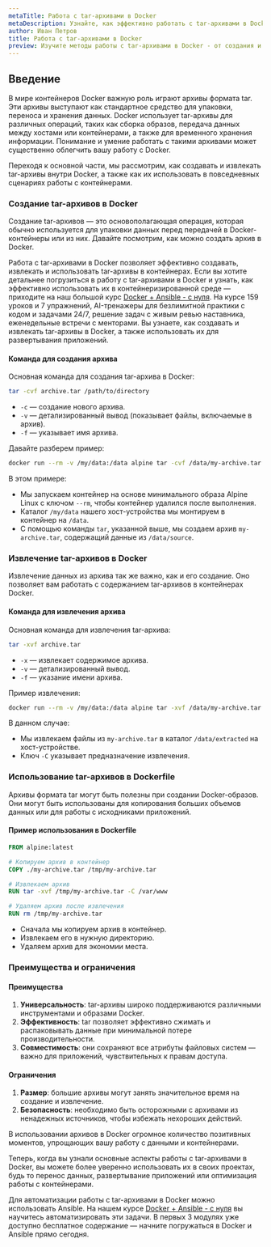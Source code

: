 ```yaml
---
metaTitle: Работа с tar-архивами в Docker
metaDescription: Узнайте, как эффективно работать с tar-архивами в Docker - создание, извлечение и использование в контейнерах иллюстрированные примерами
author: Иван Петров
title: Работа с tar-архивами в Docker
preview: Изучите методы работы с tar-архивами в Docker - от создания и извлечения до интеграции в контейнеры. Практические примеры помогут разобраться с основными командами и техниками
---
```


## Введение

В мире контейнеров Docker важную роль играют архивы формата tar. Эти архивы выступают как стандартное средство для упаковки, переноса и хранения данных. Docker использует tar-архивы для различных операций, таких как сборка образов, передача данных между хостами или контейнерами, а также для временного хранения информации. Понимание и умение работать с такими архивами может существенно облегчить вашу работу с Docker.

Переходя к основной части, мы рассмотрим, как создавать и извлекать tar-архивы внутри Docker, а также как их использовать в повседневных сценариях работы с контейнерами.

### Создание tar-архивов в Docker

Создание tar-архивов — это основополагающая операция, которая обычно используется для упаковки данных перед передачей в Docker-контейнеры или из них. Давайте посмотрим, как можно создать архив в Docker.

Работа с tar-архивами в Docker позволяет эффективно создавать, извлекать и использовать tar-архивы в контейнерах. Если вы хотите детальнее погрузиться в работу с tar-архивами в Docker и узнать, как эффективно использовать их в контейнеризированной среде — приходите на наш большой курс [Docker + Ansible - с нуля](https://purpleschool.ru/course/docker). На курсе 159 уроков и 7 упражнений, AI-тренажеры для безлимитной практики с кодом и задачами 24/7, решение задач с живым ревью наставника, еженедельные встречи с менторами. Вы узнаете, как создавать и извлекать tar-архивы в Docker, а также использовать их для развертывания приложений.

#### Команда для создания архива

Основная команда для создания tar-архива в Docker:

```bash
tar -cvf archive.tar /path/to/directory
```

- `-c` — создание нового архива.
- `-v` — детализированный вывод (показывает файлы, включаемые в архив).
- `-f` — указывает имя архива.

Давайте разберем пример:

```bash
docker run --rm -v /my/data:/data alpine tar -cvf /data/my-archive.tar /data/source
```

В этом примере:

- Мы запускаем контейнер на основе минимального образа Alpine Linux с ключом `--rm`, чтобы контейнер удалился после выполнения.
- Каталог `/my/data` нашего хост-устройства мы монтируем в контейнер на `/data`.
- С помощью команды `tar`, указанной выше, мы создаем архив `my-archive.tar`, содержащий данные из `/data/source`.

### Извлечение tar-архивов в Docker

Извлечение данных из архива так же важно, как и его создание. Оно позволяет вам работать с содержанием tar-архивов в контейнерах Docker.

#### Команда для извлечения архива

Основная команда для извлечения tar-архива:

```bash
tar -xvf archive.tar
```

- `-x` — извлекает содержимое архива.
- `-v` — детализированный вывод.
- `-f` — указание имени архива.

Пример извлечения:

```bash
docker run --rm -v /my/data:/data alpine tar -xvf /data/my-archive.tar -C /data/extracted
```

В данном случае:

- Мы извлекаем файлы из `my-archive.tar` в каталог `/data/extracted` на хост-устройстве.
- Ключ `-C` указывает предназначение извлечения.

### Использование tar-архивов в Dockerfile

Архивы формата tar могут быть полезны при создании Docker-образов. Они могут быть использованы для копирования больших объемов данных или для работы с исходниками приложений.

#### Пример использования в Dockerfile

```dockerfile
FROM alpine:latest

# Копируем архив в контейнер
COPY ./my-archive.tar /tmp/my-archive.tar

# Извлекаем архив
RUN tar -xvf /tmp/my-archive.tar -C /var/www

# Удаляем архив после извлечения
RUN rm /tmp/my-archive.tar
```

- Сначала мы копируем архив в контейнер.
- Извлекаем его в нужную директорию.
- Удаляем архив для экономии места.

### Преимущества и ограничения

#### Преимущества

1. **Универсальность**: tar-архивы широко поддерживаются различными инструментами и образами Docker.
2. **Эффективность**: tar позволяет эффективно сжимать и распаковывать данные при минимальной потере производительности.
3. **Совместимость**: они сохраняют все атрибуты файловых систем — важно для приложений, чувствительных к правам доступа.

#### Ограничения

1. **Размер**: большие архивы могут занять значительное время на создание и извлечение.
2. **Безопасность**: необходимо быть осторожными с архивами из ненадежных источников, чтобы избежать нехороших действий.

В использовании архивов в Docker огромное количество позитивных моментов, упрощающих вашу работу с данными и контейнерами.

Теперь, когда вы узнали основные аспекты работы с tar-архивами в Docker, вы можете более уверенно использовать их в своих проектах, будь то перенос данных, развертывание приложений или оптимизация работы с контейнерами.

Для автоматизации работы с tar-архивами в Docker можно использовать Ansible. На нашем курсе [Docker + Ansible - с нуля](https://purpleschool.ru/course/docker) вы научитесь автоматизировать эти задачи. В первых 3 модулях уже доступно бесплатное содержание — начните погружаться в Docker и Ansible прямо сегодня.
